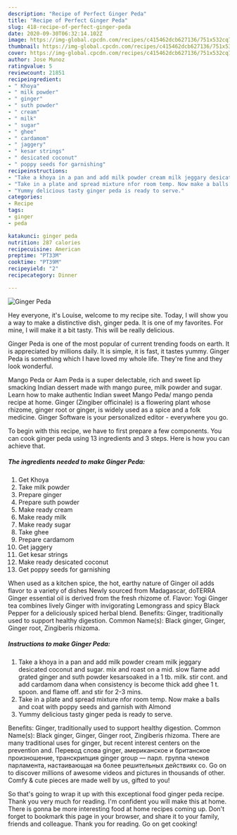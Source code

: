 ```yaml
---
description: "Recipe of Perfect Ginger Peda"
title: "Recipe of Perfect Ginger Peda"
slug: 418-recipe-of-perfect-ginger-peda
date: 2020-09-30T06:32:14.102Z
image: https://img-global.cpcdn.com/recipes/c415462dcb627136/751x532cq70/ginger-peda-recipe-main-photo.jpg
thumbnail: https://img-global.cpcdn.com/recipes/c415462dcb627136/751x532cq70/ginger-peda-recipe-main-photo.jpg
cover: https://img-global.cpcdn.com/recipes/c415462dcb627136/751x532cq70/ginger-peda-recipe-main-photo.jpg
author: Jose Munoz
ratingvalue: 5
reviewcount: 21851
recipeingredient:
- " Khoya"
- " milk powder"
- " ginger"
- " suth powder"
- " cream"
- " milk"
- " sugar"
- " ghee"
- " cardamom"
- " jaggery"
- " kesar strings"
- " desicated coconut"
- " poppy seeds for garnishing"
recipeinstructions:
- "Take a khoya in a pan and add milk powder cream milk jeggary desicated coconut and sugar. mix and roast on a mid. slow flame add grated ginger and suth powder kesarsoaked in a 1 tb. milk. stir cont. and add cardamom dana when consistency is become thick add ghee 1 t. spoon. and flame off. and stir for 2-3 mins."
- "Take in a plate and spread mixture nfor room temp. Now make a balls and coat with poppy seeds and garnish with Almond"
- "Yummy delicious tasty ginger peda is ready to serve."
categories:
- Recipe
tags:
- ginger
- peda

katakunci: ginger peda 
nutrition: 287 calories
recipecuisine: American
preptime: "PT33M"
cooktime: "PT39M"
recipeyield: "2"
recipecategory: Dinner

---
```



![Ginger Peda](https://img-global.cpcdn.com/recipes/c415462dcb627136/751x532cq70/ginger-peda-recipe-main-photo.jpg)

Hey everyone, it's Louise, welcome to my recipe site. Today, I will show you a way to make a distinctive dish, ginger peda. It is one of my favorites. For mine, I will make it a bit tasty. This will be really delicious.

Ginger Peda is one of the most popular of current trending foods on earth. It is appreciated by millions daily. It is simple, it is fast, it tastes yummy. Ginger Peda is something which I have loved my whole life. They're fine and they look wonderful.

Mango Peda or Aam Peda is a super delectable, rich and sweet lip smacking Indian dessert made with mango puree, milk powder and sugar. Learn how to make authentic Indian sweet Mango Peda/ mango penda recipe at home. Ginger (Zingiber officinale) is a flowering plant whose rhizome, ginger root or ginger, is widely used as a spice and a folk medicine. Ginger Software is your personalized editor - everywhere you go.


To begin with this recipe, we have to first prepare a few components. You can cook ginger peda using 13 ingredients and 3 steps. Here is how you can achieve that.

<!--inarticleads1-->

##### The ingredients needed to make Ginger Peda:

1. Get  Khoya
1. Take  milk powder
1. Prepare  ginger
1. Prepare  suth powder
1. Make ready  cream
1. Make ready  milk
1. Make ready  sugar
1. Take  ghee
1. Prepare  cardamom
1. Get  jaggery
1. Get  kesar strings
1. Make ready  desicated coconut
1. Get  poppy seeds for garnishing


When used as a kitchen spice, the hot, earthy nature of Ginger oil adds flavor to a variety of dishes Newly sourced from Madagascar, doTERRA Ginger essential oil is derived from the fresh rhizome of. Flavor: Yogi Ginger tea combines lively Ginger with invigorating Lemongrass and spicy Black Pepper for a deliciously spiced herbal blend. Benefits: Ginger, traditionally used to support healthy digestion. Common Name(s): Black ginger, Ginger, Ginger root, Zingiberis rhizoma. 

<!--inarticleads2-->

##### Instructions to make Ginger Peda:

1. Take a khoya in a pan and add milk powder cream milk jeggary desicated coconut and sugar. mix and roast on a mid. slow flame add grated ginger and suth powder kesarsoaked in a 1 tb. milk. stir cont. and add cardamom dana when consistency is become thick add ghee 1 t. spoon. and flame off. and stir for 2-3 mins.
1. Take in a plate and spread mixture nfor room temp. Now make a balls and coat with poppy seeds and garnish with Almond
1. Yummy delicious tasty ginger peda is ready to serve.


Benefits: Ginger, traditionally used to support healthy digestion. Common Name(s): Black ginger, Ginger, Ginger root, Zingiberis rhizoma. There are many traditional uses for ginger, but recent interest centers on the prevention and. Перевод слова ginger, американское и британское произношение, транскрипция ginger group — парл. группа членов парламента, настаивающая на более решительных действиях со. Go on to discover millions of awesome videos and pictures in thousands of other. Comfy &amp; cute pieces are made well by us, gifted to you! 

So that's going to wrap it up with this exceptional food ginger peda recipe. Thank you very much for reading. I'm confident you will make this at home. There is gonna be more interesting food at home recipes coming up. Don't forget to bookmark this page in your browser, and share it to your family, friends and colleague. Thank you for reading. Go on get cooking!
